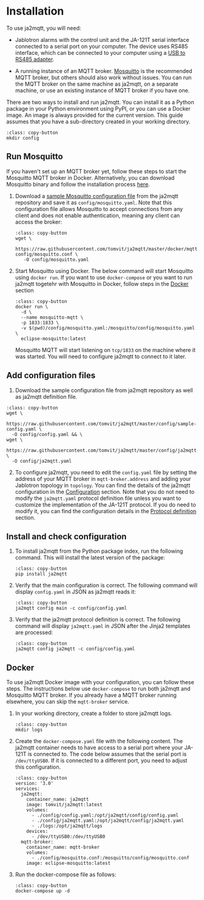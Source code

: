 # Installation

To use ja2mqtt, you will need:

* Jablotron alarms with the control unit and the JA-121T serial interface connected to a serial port on your computer. The device uses RS485 interface, which can be connected to your computer using a [USB to RS485 adapter](https://www.aliexpress.com/w/wholesale-ch340-usb-rs485.html).

* A running instance of an MQTT broker. [Mosquitto](https://mosquitto.org/) is the recommended MQTT broker, but others should also work without issues. You can run the MQTT broker on the same machine as ja2mqtt, on a separate machine, or use an existing instance of MQTT broker if you have one.

There are two ways to install and run ja2mqtt. You can install it as a Python package in your Python environment using PyPI, or you can use a Docker image. An image is always provided for the current version. This guide assumes that you have a sub-directory created in your working directory.

```{code-block} bash
:class: copy-button
mkdir config
```

## Run Mosquitto

If you haven't set up an MQTT broker yet, follow these steps to start the Mosquitto MQTT broker in Docker. Alternatively, you can download Mosquitto binary and follow the installation process [here](https://mosquitto.org/download/).

1. Download a [sample Mosquitto configuration file](https://github.com/tomvit/ja2mqtt/blob/master/docker/mqtt-config/mosquitto.conf) from the ja2mqtt repository and save it as `config/mosquitto.yaml`. Note that this configuration file allows Mosquitto to accept connections from any client and does not enable authentication, meaning any client can access the broker:

   ```{code-block} bash
   :class: copy-button
   wget \
      https://raw.githubusercontent.com/tomvit/ja2mqtt/master/docker/mqtt-config/mosquitto.conf \
      -O config/mosquitto.yaml
   ```

2. Start Mosquitto using Docker. The below command will start Mosquitto using `docker run`. If you want to use `docker-compose` or you want to run ja2mqtt togetehr with Mosquitto in Docker, follow steps in the [Docker](#docker) section

    ```{code-block} bash
    :class: copy-button
    docker run \
      -d \
      --name mosquitto-mqtt \
      -p 1833:1833 \
      -v $(pwd)/config/mosquitto.yaml:/mosquitto/config/mosquitto.yaml \
      eclipse-mosquitto:latest
    ```

    Mosquitto MQTT will start listening on `tcp/1833` on the machine where it was started. You will need to configure ja2mqtt to connect to it later.

## Add configuration files

1. Download the sample configuration file from ja2mqtt repository as well as ja2mqtt definition file.

```{code-block} bash
:class: copy-button
wget \
  https://raw.githubusercontent.com/tomvit/ja2mqtt/master/config/sample-config.yaml \
  -O config/config.yaml && \
wget \
  https://raw.githubusercontent.com/tomvit/ja2mqtt/master/config/ja2mqtt.yaml \
  -O config/ja2mqtt.yaml
```

2. To configure ja2mqtt, you need to edit the `config.yaml` file by setting the address of your MQTT broker in `mqtt-broker.address` and adding your Jablotron topology in `topology`. You can find the details of the ja2mqtt configuration in the [Configuration](configuration/index) section. Note that you do not need to modify the `ja2mqtt.yaml` protocol definition file unless you want to customize the implementation of the JA-121T protocol. If you do need to modify it, you can find the configuration details in the [Protocol definition](configuration/ja2mqtt) section.

## Install and check configuration

1. To install ja2mqtt from the Python package index, run the following command. This will install the latest version of the package:

    ```{code-block} bash
    :class: copy-button
    pip install ja2mqtt
    ```

2. Verify that the main configuration is correct. The following command will display `config.yaml` in JSON as ja2mqtt reads it:

    ```{code-block} bash
    :class: copy-button
    ja2mqtt config main -c config/config.yaml
    ```

3. Verify that the ja2mqtt protocol definition is correct. The following command will display `ja2mqtt.yaml` in JSON after the Jinja2 templates are processed:

    ```{code-block} bash
    :class: copy-button
    ja2mqtt config ja2mqtt -c config/config.yaml
    ```


## Docker

To use ja2mqtt Docker image with your configuration, you can follow these steps. The instructions below use `docker-compose` to run both ja2mqtt and Mosquitto MQTT broker. If you already have a MQTT broker running elsewhere, you can skip the `mqtt-broker` service.

1. In your working directory, create a folder to store ja2mqtt logs.

    ```{code-block} bash
    :class: copy-button
    mkdir logs
    ```

2. Create the `docker-compose.yaml` file with the following content. The ja2mqtt container needs to have access to a serial port where your JA-121T is connected to. The code below assumes that the serial port is `/dev/ttyUSB0`. If it is connected to a different port, you need to adjust this configuration.

   ```{code-block} yaml
   :class: copy-button
   version: '3.0'
   services:
     ja2mqtt:
       container_name: ja2mqtt
       image: tomvit/ja2mqtt:latest
       volumes:
         - ./config/config.yaml:/opt/ja2mqtt/config/config.yaml
         - ./config/ja2mqtt.yaml:/opt/ja2mqtt/config/ja2mqtt.yaml
         - ./logs:/opt/ja2mqtt/logs
       devices:
         - /dev/ttyUSB0:/dev/ttyUSB0
     mqtt-broker:
       container_name: mqtt-broker
       volumes:
         - ./config/mosquitto.conf:/mosquitto/config/mosquitto.conf
       image: eclipse-mosquitto:latest
   ```

2. Run the docker-compose file as follows:

    ```{code-block} yaml
    :class: copy-button
    docker-compose up -d
    ```
